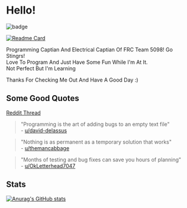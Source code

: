 # Hello!

![badge](https://img.shields.io/github/last-commit/J-The-Fox/J-The-Fox?color=ff9500&style=flat-square)

[![Readme Card](https://github-readme-stats.vercel.app/api/pin/?username=J-The-Fox&repo=J-The-Fox&show_icons=true&theme=great-gatsby)](https://github.com/J-The-Fox/Game-Dev-Club)

Programming Captian And Electrical Captian Of FRC Team 5098! Go Stingrs!  
Love To Program And Just Have Some Fun While I'm At It.  
Not Perfect But I'm Learning

Thanks For Checking Me Out And Have A Good Day :)


## Some Good Quotes

[Reddit Thread](https://www.reddit.com/r/ProgrammerHumor/comments/108auwz/guys_i_want_to_put_a_funny_programming_quote_on/)

> "Programming is the art of adding bugs to an empty text file"  
> \- [u/david-delassus](https://reddit.com/u/david-delassus)

> "Nothing is as permanent as a temporary solution that works"  
> \- [u/themancabbage](https://reddit.com/u/themancabbage)

> "Months of testing and bug fixes can save you hours of planning"  
> \- [u/OkLetterhead7047](https://reddit.com/u/u/OkLetterhead7047)

## Stats

[![Anurag's GitHub stats](https://github-readme-stats.vercel.app/api?username=J-The-Fox&count_private=true&show_icons=true&theme=great-gatsby)](https://github.com/anuraghazra/github-readme-stats)


<!---
J-The-Fox/J-The-Fox is a ✨ special ✨ repository because its `README.md` (this file) appears on your GitHub profile.
You can click the Preview link to take a look at your changes.
--->
